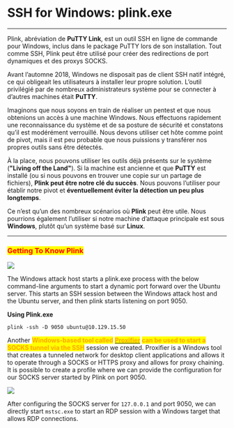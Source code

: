 # SSH for Windows: plink.exe

***

Plink, abréviation de **PuTTY Link**, est un outil SSH en ligne de commande pour Windows, inclus dans le package PuTTY lors de son installation. Tout comme SSH, Plink peut être utilisé pour créer des redirections de port dynamiques et des proxys SOCKS.

Avant l’automne 2018, Windows ne disposait pas de client SSH natif intégré, ce qui obligeait les utilisateurs à installer leur propre solution. L’outil privilégié par de nombreux administrateurs système pour se connecter à d’autres machines était **PuTTY**.

Imaginons que nous soyons en train de réaliser un pentest et que nous obtenions un accès à une machine Windows. Nous effectuons rapidement une reconnaissance du système et de sa posture de sécurité et constatons qu’il est modérément verrouillé. Nous devons utiliser cet hôte comme point de pivot, mais il est peu probable que nous puissions y transférer nos propres outils sans être détectés.

À la place, nous pouvons utiliser les outils déjà présents sur le système (**"Living off the Land"**). Si la machine est ancienne et que **PuTTY** est installé (ou si nous pouvons en trouver une copie sur un partage de fichiers), **Plink peut être notre clé du succès**. Nous pouvons l’utiliser pour établir notre pivot et **éventuellement éviter la détection un peu plus longtemps**.

Ce n’est qu’un des nombreux scénarios où **Plink** peut être utile. Nous pourrions également l’utiliser si notre machine d’attaque principale est sous **Windows**, plutôt qu’un système basé sur **Linux**.

***

### <mark style="color:red;">Getting To Know Plink</mark>

![](https://academy.hackthebox.com/storage/modules/158/66.png)

The Windows attack host starts a plink.exe process with the below command-line arguments to start a dynamic port forward over the Ubuntu server. This starts an SSH session between the Windows attack host and the Ubuntu server, and then plink starts listening on port 9050.

**Using Plink.exe**

```cmd-session
plink -ssh -D 9050 ubuntu@10.129.15.50
```

Another <mark style="color:orange;">**Windows-based tool called**</mark> [<mark style="color:orange;">**Proxifier**</mark>](https://www.proxifier.com/) <mark style="color:orange;">**can be used to start a SOCKS tunnel via the SSH**</mark> session we created. Proxifier is a Windows tool that creates a tunneled network for desktop client applications and allows it to operate through a SOCKS or HTTPS proxy and allows for proxy chaining. It is possible to create a profile where we can provide the configuration for our SOCKS server started by Plink on port 9050.

![](https://academy.hackthebox.com/storage/modules/158/reverse_shell_9.png)

After configuring the SOCKS server for `127.0.0.1` and port 9050, we can directly start `mstsc.exe` to start an RDP session with a Windows target that allows RDP connections.
